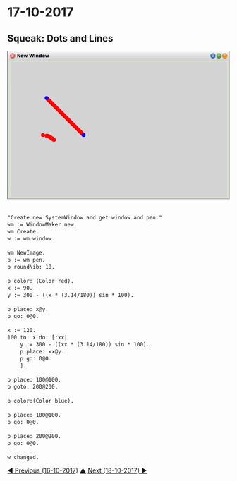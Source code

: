 # 17-10-2017

## Squeak: Dots and Lines
![dots and lines](dots-lines.png)
```smalltalk

"Create new SystemWindow and get window and pen."
wm := WindowMaker new.
wm Create.
w := wm window.

wm NewImage.
p := wm pen.
p roundNib: 10.

p color: (Color red).
x := 90.
y := 300 - ((x * (3.14/180)) sin * 100).

p place: x@y.
p go: 0@0.

x := 120.
100 to: x do: [:xx|
	y := 300 - ((xx * (3.14/180)) sin * 100).
	p place: xx@y.
	p go: 0@0.
	].

p place: 100@100.
p goto: 200@200.

p color:(Color blue).

p place: 100@100.
p go: 0@0.

p place: 200@200.
p go: 0@0.

w changed.
```


[◀ Previous (16-10-2017)](https://github.com/humayuns/Workspace/blob/master/Diary/2017/October/16/notebook.md) [▲](https://github.com/humayuns/Workspace/tree/master/Diary/2017/October)
[Next (18-10-2017) ▶](https://github.com/humayuns/Workspace/blob/master/Diary/2017/October/18/notebook.md)